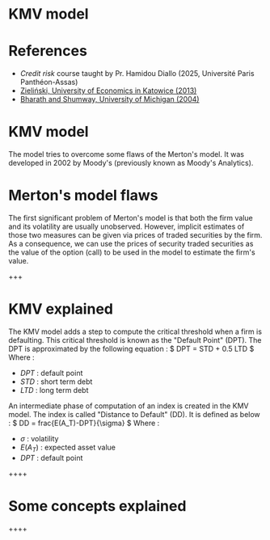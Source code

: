 # KMV model

# References
- _Credit risk_ course taught by Pr. Hamidou Diallo (2025, Université Paris Panthéon-Assas)
- [Zieliński, University of Economics in Katowice (2013)](https://cejsh.icm.edu.pl/cejsh/element/bwmeta1.element.desklight-e6c5a7ad-d41f-4add-801b-e100432a8b90/c/8_T.Zielinski_Mertons_and_KMV_Models....pdf)
- [Bharath and Shumway, University of Michigan (2004)](https://papers.ssrn.com/sol3/Delivery.cfm?abstractid=637342)

# KMV model
The model tries to overcome some flaws of the Merton's model. It was developed in 2002 by Moody's (previously known as Moody's Analytics).

# Merton's model flaws
The first significant problem of Merton's model is that both the firm value and its volatility are usually unobserved. However, implicit estimates of those two measures can be given via prices of traded securities by the firm. As a consequence, we can use the prices of security traded securities as the value of the option (call) to be used in the model to estimate the firm's value. 

+++

# KMV explained
The KMV model adds a step to compute the critical threshold when a firm is defaulting. This critical threshold is known as the "Default Point" (DPT). 
The DPT is approximated by the following equation : 
$
DPT = STD + 0.5 LTD
$
Where : 
- $DPT$ : default point
- $STD$ : short term debt
- $LTD$ : long term debt

An intermediate phase of computation of an index is created in the KMV model. The index is called "Distance to Default" (DD). It is defined as below : 
$
DD = frac{E(A_T)-DPT}{\sigma}
$
Where : 
- $\sigma$ : volatility
- $E(A_T)$ : expected asset value
- $DPT$ : default point

++++

# Some concepts explained
++++